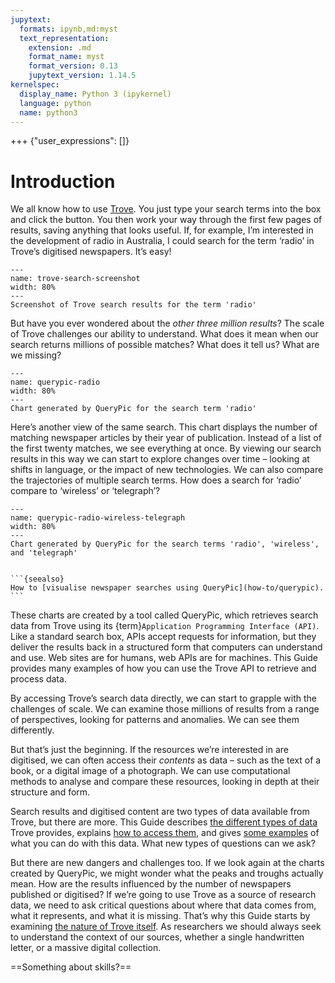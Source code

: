 ```yaml
---
jupytext:
  formats: ipynb,md:myst
  text_representation:
    extension: .md
    format_name: myst
    format_version: 0.13
    jupytext_version: 1.14.5
kernelspec:
  display_name: Python 3 (ipykernel)
  language: python
  name: python3
---
```


+++ {"user_expressions": []}

# Introduction

We all know how to use [Trove](https://trove.nla.gov.au/). You just type your search terms into the box and click the button. You then work your way through the first few pages of results, saving anything that looks useful. If, for example, I’m interested in the development of radio in Australia, I could search for the term ‘radio’ in Trove’s digitised newspapers. It’s easy! 

```{figure} ./images/trove-search-screenshot-arrow.png
---
name: trove-search-screenshot
width: 80%
---
Screenshot of Trove search results for the term 'radio'
```

But have you ever wondered about the *other three million results*? The scale of Trove challenges our ability to understand. What does it mean when our search returns millions of possible matches? What does it tell us? What are we missing?

```{figure} ./images/querypic-radio.svg
---
name: querypic-radio
width: 80%
---
Chart generated by QueryPic for the search term 'radio'
```

Here’s another view of the same search. This chart displays the number of matching newspaper articles by their year of publication. Instead of a list of the first twenty matches, we see everything at once. By viewing our search results in this way we can start to explore changes over time – looking at shifts in language, or the impact of new technologies. We can also compare the trajectories of multiple search terms. How does a search for ‘radio’ compare to ‘wireless’ or ‘telegraph’?

```{figure} ./images/querypic-radio-wireless-telegraph.svg
---
name: querypic-radio-wireless-telegraph
width: 80%
---
Chart generated by QueryPic for the search terms 'radio', 'wireless', and 'telegraph'
```

````{margin}

```{seealso}
How to [visualise newspaper searches using QueryPic](how-to/querypic).
```
````
These charts are created by a tool called QueryPic, which retrieves search data from Trove using its {term}`Application Programming Interface (API)`. Like a standard search box, APIs accept requests for information, but they deliver the results back in a structured form that computers can understand and use. Web sites are for humans, web APIs are for machines. This Guide provides many examples of how you can use the Trove API to retrieve and process data.

By accessing Trove’s search data directly, we can start to grapple with the challenges of scale. We can examine those millions of results from a range of perspectives, looking for patterns and anomalies. We can see them differently. 

But that’s just the beginning. If the resources we’re interested in are digitised, we can often access their *contents* as data – such as the text of a book, or a digital image of a photograph. We can use computational methods to analyse and compare these resources, looking in depth at their structure and form.

Search results and digitised content are two types of data available from Trove, but there are more. This Guide describes [the different types of data](types-of-data) Trove provides, explains [how to access them](accessing-data), and gives [some examples](pathways) of what you can do with this data. What new types of questions can we ask?

But there are new dangers and challenges too. If we look again at the charts created by QueryPic, we might wonder what the peaks and troughs actually mean. How are the results influenced by the number of newspapers published or digitised? If we’re going to use Trove as a source of research data, we need to ask critical questions about where that data comes from, what it represents, and what it is missing. That’s why this Guide starts by examining [the nature of Trove itself](what-is-trove). As researchers we should always seek to understand the context of our sources, whether a single handwritten letter, or a massive digital collection. 

==Something about skills?==


